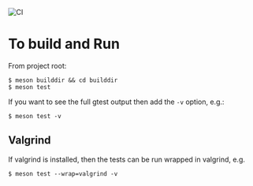 ![CI](https://github.com/feabhas/tddcpp-exercise-1/workflows/CI/badge.svg?branch=main)

# To build and Run

From project root:
```
$ meson builddir && cd builddir
$ meson test
```
If you want to see the full gtest output then add the `-v` option, e.g.:
```
$ meson test -v
```

## Valgrind
If valgrind is installed, then the tests can be run wrapped in valgrind, e.g.
```
$ meson test --wrap=valgrind -v
```
